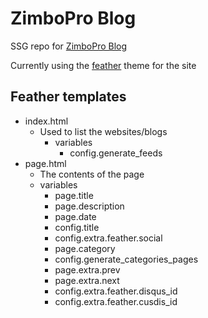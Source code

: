 # ZimboPro Blog

SSG repo for [ZimboPro Blog](https://zimbopro.github.io)  

Currently using the [feather](https://github.com/piedoom/feather) theme for the site

## Feather templates

 - index.html
   - Used to list the websites/blogs
     - variables
       - config.generate_feeds
 - page.html
   - The contents of the page
   - variables
     - page.title
     - page.description
     - page.date
     - config.title
     - config.extra.feather.social
     - page.category
     - config.generate_categories_pages
     - page.extra.prev
     - page.extra.next
     - config.extra.feather.disqus_id
     - config.extra.feather.cusdis_id